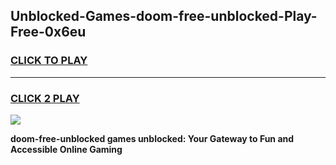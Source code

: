 
## Unblocked-Games-doom-free-unblocked-Play-Free-0x6eu
<h3>
<a href="https://premium76.site?title=doom-free-unblocked&ref=21A">CLICK TO PLAY</a></h3>
<hr>

<h3>
<a href="https://premium76.site?title=doom-free-unblocked&ref=21A">CLICK 2 PLAY</a>
  
</h3>

<a href="https://premium76.site?title=doom-free-unblocked&ref=21A"><img src="https://clearcache.store/games.png"></a>


**doom-free-unblocked games unblocked: Your Gateway to Fun and Accessible Online Gaming**
